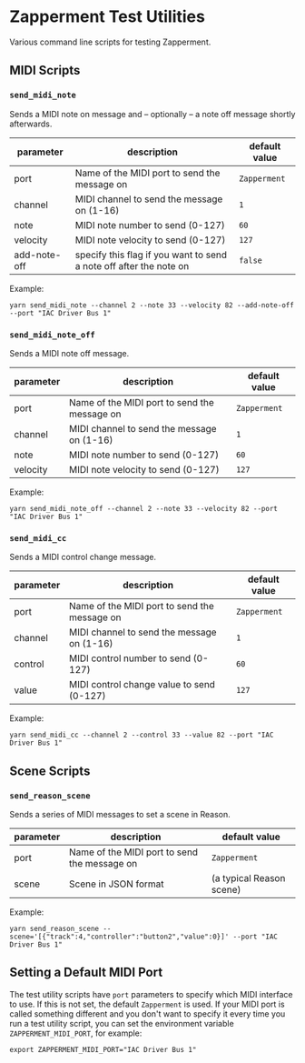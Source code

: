 # Zapperment Test Utilities

Various command line scripts for testing Zapperment.

## MIDI Scripts

### `send_midi_note`

Sends a MIDI note on message and – optionally – a note off message shortly
afterwards.

| parameter    | description                                                        | default value |
| ------------ | ------------------------------------------------------------------ | ------------- |
| port         | Name of the MIDI port to send the message on                       | `Zapperment`  |
| channel      | MIDI channel to send the message on (1-16)                         | `1`           |
| note         | MIDI note number to send (0-127)                                   | `60`          |
| velocity     | MIDI note velocity to send (0-127)                                 | `127`         |
| add-note-off | specify this flag if you want to send a note off after the note on | `false`       |

Example:

```
yarn send_midi_note --channel 2 --note 33 --velocity 82 --add-note-off --port "IAC Driver Bus 1"
```

### `send_midi_note_off`

Sends a MIDI note off message.

| parameter | description                                  | default value |
| --------- | -------------------------------------------- | ------------- |
| port      | Name of the MIDI port to send the message on | `Zapperment`  |
| channel   | MIDI channel to send the message on (1-16)   | `1`           |
| note      | MIDI note number to send (0-127)             | `60`          |
| velocity  | MIDI note velocity to send (0-127)           | `127`         |

Example:

```
yarn send_midi_note_off --channel 2 --note 33 --velocity 82 --port "IAC Driver Bus 1"
```

### `send_midi_cc`

Sends a MIDI control change message.

| parameter | description                                  | default value |
| --------- | -------------------------------------------- | ------------- |
| port      | Name of the MIDI port to send the message on | `Zapperment`  |
| channel   | MIDI channel to send the message on (1-16)   | `1`           |
| control   | MIDI control number to send (0-127)          | `60`          |
| value     | MIDI control change value to send (0-127)    | `127`         |

Example:

```
yarn send_midi_cc --channel 2 --control 33 --value 82 --port "IAC Driver Bus 1"
```

## Scene Scripts

### `send_reason_scene`

Sends a series of MIDI messages to set a scene in Reason.

| parameter | description                                  | default value            |
| --------- | -------------------------------------------- | ------------------------ |
| port      | Name of the MIDI port to send the message on | `Zapperment`             |
| scene     | Scene in JSON format                         | (a typical Reason scene) |

Example:

```
yarn send_reason_scene --scene='[{"track":4,"controller":"button2","value":0}]' --port "IAC Driver Bus 1"
```

## Setting a Default MIDI Port

The test utility scripts have `port` parameters to specify which MIDI interface
to use. If this is not set, the default `Zapperment` is used. If your MIDI port
is called something different and you don't want to specify it every time you
run a test utility script, you can set the environment variable
`ZAPPERMENT_MIDI_PORT`, for example:

```
export ZAPPERMENT_MIDI_PORT="IAC Driver Bus 1"
```

